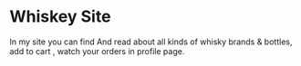 # Whiskey Site

In my site you can find And read about all kinds of whisky brands & bottles, add to cart , watch your orders in profile page.
